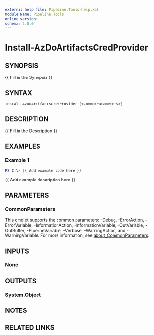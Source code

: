 ```yaml
---
external help file: Pipeline.Tools-help.xml
Module Name: Pipeline.Tools
online version:
schema: 2.0.0
---
```


# Install-AzDoArtifactsCredProvider

## SYNOPSIS
{{ Fill in the Synopsis }}

## SYNTAX

```
Install-AzDoArtifactsCredProvider [<CommonParameters>]
```

## DESCRIPTION
{{ Fill in the Description }}

## EXAMPLES

### Example 1
```powershell
PS C:\> {{ Add example code here }}
```

{{ Add example description here }}

## PARAMETERS

### CommonParameters
This cmdlet supports the common parameters: -Debug, -ErrorAction, -ErrorVariable, -InformationAction, -InformationVariable, -OutVariable, -OutBuffer, -PipelineVariable, -Verbose, -WarningAction, and -WarningVariable. For more information, see [about_CommonParameters](http://go.microsoft.com/fwlink/?LinkID=113216).

## INPUTS

### None

## OUTPUTS

### System.Object
## NOTES

## RELATED LINKS
